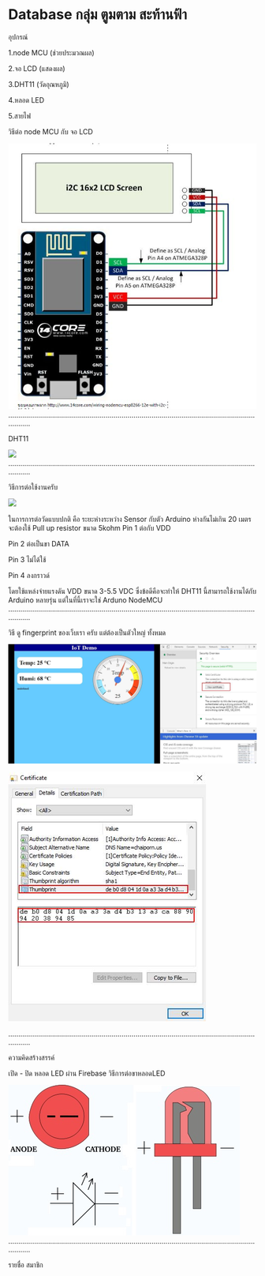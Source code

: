 # Database กลุ่ม ตูมตาม สะท้านฟ้า

อุปกรณ์

1.node MCU (ช่วยประมวณผล)

2.จอ LCD (แสดงผล)

3.DHT11 (วัดอุณหภูมิ)

4.หลอด LED 

5.สายไฟ 


วิธีต่อ node MCU กับ จอ LCD


![alttext](https://github.com/jokermarkk/Database/blob/master/%E0%B8%A7%E0%B8%B4%E0%B8%98%E0%B8%B5%E0%B8%95%E0%B9%88%E0%B8%AD%20node%20MCU%20%E0%B8%81%E0%B8%B1%E0%B8%9A%20%E0%B8%88%E0%B8%AD%20LCD.jpg?raw=true)
.......................................................................................................................................
 
DHT11

<a href="http://www.mx7.com/view2/A2v6md22PxdZfQLa" target="_blank"><img border="0" src="http://www.mx7.com/i/0a4/5pnkIF.png" /></a>
.......................................................................................................................................

วิธีการต่อใช้งานครับ

<a href="http://www.mx7.com/view2/A2v75Wi1ptvOEn2u" target="_blank"><img border="0" src="http://www.mx7.com/i/05d/GjLehl.gif" /></a>

ในการการต่อวัดแบบปกติ คือ ระยะห่างระหว่าง Sensor กับตัว Arduino ห่างกันไม่เกิน 20 เมตร จะต้องใช้ Pull up resistor ขนาด 5kohm 
   Pin 1  ต่อกับ VDD

   Pin 2  ต่อเป็นขา DATA

   Pin 3  ไม่ได้ใช้

   Pin 4  ลงกราวด์

โดยใช้แหล่งจ่ายแรงดัน VDD ขนาด 3-5.5 VDC ซึ่งข้อดีคือจะทำให้ DHT11 นี้สามารถใช้งานได้กับ Arduino หลายรุ่น แต่ในที่นี้เราจะใช่ Arduno NodeMCU
.......................................................................................................................................


วิธี ดู fingerprint ของเว็บเรา ครับ แต่ต้องเป็นตัวใหญ่ ทั้งหมด

![alttext](https://github.com/jokermarkk/Database/blob/master/1%20fingerprint.jpg)

![alttext](https://github.com/jokermarkk/Database/blob/master/2%20fingerprint.jpg)

.......................................................................................................................................

ความคิดสร้างสรรค์

เปิด - ปิด หลอด LED ผ่าน Firebase
วิธีการต่อขาหลอดLED

![alttext](https://github.com/jokermarkk/Database/blob/master/%E0%B8%AB%E0%B8%A5%E0%B8%AD%E0%B8%94%E0%B9%84%E0%B8%9F.jpg)
.......................................................................................................................................

รายชื่อ สมาชิก
